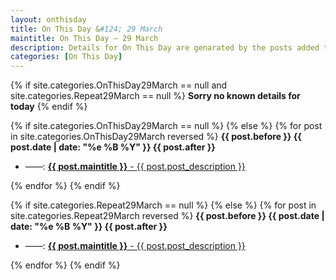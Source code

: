 ```yaml
---
layout: onthisday
title: On This Day &#124; 29 March
maintitle: On This Day — 29 March
description: Details for On This Day are genarated by the posts added to the website so the content is subject to changes/updates over time.
categories: [On This Day]
---
```


{% if site.categories.OnThisDay29March == null and site.categories.Repeat29March == null %}
<strong>Sorry no known details for today</strong>
{% endif %}

{% if site.categories.OnThisDay29March == null %}
{% else %}
{% for post in site.categories.OnThisDay29March reversed %}
<strong>{{ post.before }} {{ post.date | date: "%e %B %Y" }} {{ post.after }}</strong>
<ul>
<li> ——: <a href="{{ post.url }}"><strong>{{ post.maintitle }}</strong> - {{ post.post_description }}</a></li>
</ul>
{% endfor %}
{% endif %}

{% if site.categories.Repeat29March == null %}
{% else %}
{% for post in site.categories.Repeat29March reversed %}
<strong>{{ post.before }} {{ post.date | date: "%e %B %Y" }} {{ post.after }}</strong>
<ul>
<li> ——: <a href="{{ post.url }}"><strong>{{ post.maintitle }}</strong> - {{ post.post_description }}</a></li>
</ul>
{% endfor %}
{% endif %}
